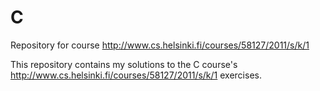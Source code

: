 # C
Repository for course http://www.cs.helsinki.fi/courses/58127/2011/s/k/1

This repository contains my solutions to the C course's http://www.cs.helsinki.fi/courses/58127/2011/s/k/1 exercises.
